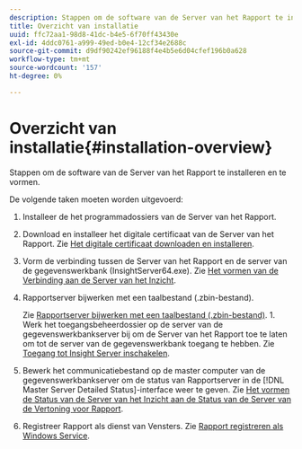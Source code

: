 ```yaml
---
description: Stappen om de software van de Server van het Rapport te installeren en te vormen.
title: Overzicht van installatie
uuid: ffc72aa1-98d8-41dc-b4e5-6f70ff43430e
exl-id: 4ddc0761-a999-49ed-b0e4-12cf34e2688c
source-git-commit: d9df90242ef96188f4e4b5e6d04cfef196b0a628
workflow-type: tm+mt
source-wordcount: '157'
ht-degree: 0%

---
```


# Overzicht van installatie{#installation-overview}

Stappen om de software van de Server van het Rapport te installeren en te vormen.

De volgende taken moeten worden uitgevoerd:

1. Installeer de het programmadossiers van de Server van het Rapport.
1. Download en installeer het digitale certificaat van de Server van het Rapport. Zie [Het digitale certificaat downloaden en installeren](../../../home/c-rpt-oview/c-inst-rpt/c-install-dig-cert/c-install-dig-cert.md#concept-5a61fc67df3643598c7c403962075f76).
1. Vorm de verbinding tussen de Server van het Rapport en de server van de gegevenswerkbank (InsightServer64.exe). Zie [Het vormen van de Verbinding aan de Server van het Inzicht](../../../home/c-rpt-oview/c-inst-rpt/t-config-conn-ins-svr.md#task-a3ca949c43244782b658fb4437fd724c).
1. Rapportserver bijwerken met een taalbestand (.zbin-bestand).

   Zie [Rapportserver bijwerken met een taalbestand (.zbin-bestand)](../../../home/c-rpt-oview/c-inst-rpt/c-zbin-file-update.md#concept-5637a8f52b7643759e423c2068b4126b). 1. Werk het toegangsbeheerdossier op de server van de gegevenswerkbankserver bij om de Server van het Rapport toe te laten om tot de server van de gegevenswerkbank toegang te hebben. Zie [Toegang tot Insight Server inschakelen](../../../home/c-rpt-oview/c-inst-rpt/t-en-acc-ins-svr.md#task-e7b95cf9cb194842ad72fa534c56c3cc).
1. Bewerk het communicatiebestand op de master computer van de gegevenswerkbankserver om de status van Rapportserver in de [!DNL Master Server Detailed Status]-interface weer te geven. Zie [Het vormen de Status van de Server van het Inzicht aan de Status van de Server van de Vertoning voor Rapport](../../../home/c-rpt-oview/c-inst-rpt/t-display-svr-st-rpt.md#task-a14d096f85924d9b93eef950591f93a8).
1. Registreer Rapport als dienst van Vensters. Zie [Rapport registreren als Windows Service](../../../home/c-rpt-oview/c-inst-rpt/t-reg-rpt-win-svc.md#task-a8762d7818ed4cfd87e616db6a68b3a6).

